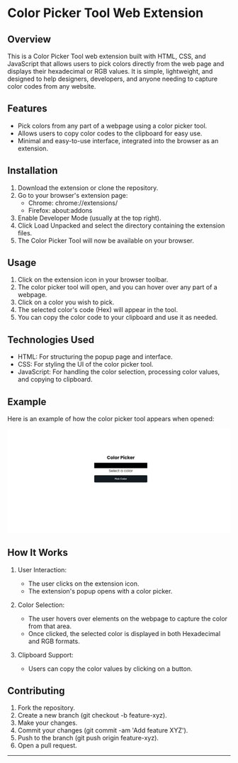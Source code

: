 # Color Picker Tool Web Extension

## Overview

This is a Color Picker Tool web extension built with HTML, CSS, and JavaScript that allows users to pick colors directly from the web page and displays their hexadecimal or RGB values. It is simple, lightweight, and designed to help designers, developers, and anyone needing to capture color codes from any website.

## Features

- Pick colors from any part of a webpage using a color picker tool.
- Allows users to copy color codes to the clipboard for easy use.
- Minimal and easy-to-use interface, integrated into the browser as an extension.

## Installation

1. Download the extension or clone the repository.
2. Go to your browser's extension page:
   - Chrome: chrome://extensions/
   - Firefox: about:addons
3. Enable Developer Mode (usually at the top right).
4. Click Load Unpacked and select the directory containing the extension files.
5. The Color Picker Tool will now be available on your browser.

## Usage

1. Click on the extension icon in your browser toolbar.
2. The color picker tool will open, and you can hover over any part of a webpage.
3. Click on a color you wish to pick.
4. The selected color's code (Hex) will appear in the tool.
5. You can copy the color code to your clipboard and use it as needed.

## Technologies Used

- HTML: For structuring the popup page and interface.
- CSS: For styling the UI of the color picker tool.
- JavaScript: For handling the color selection, processing color values, and copying to clipboard.

## Example

Here is an example of how the color picker tool appears when opened:

![Color Picker Example](./assets/screenshot.jpeg)

## How It Works

1. User Interaction:
   - The user clicks on the extension icon.
   - The extension's popup opens with a color picker.
2. Color Selection:

   - The user hovers over elements on the webpage to capture the color from that area.
   - Once clicked, the selected color is displayed in both Hexadecimal and RGB formats.

3. Clipboard Support:
   - Users can copy the color values by clicking on a button.

## Contributing

1. Fork the repository.
2. Create a new branch (git checkout -b feature-xyz).
3. Make your changes.
4. Commit your changes (git commit -am 'Add feature XYZ').
5. Push to the branch (git push origin feature-xyz).
6. Open a pull request.

---

